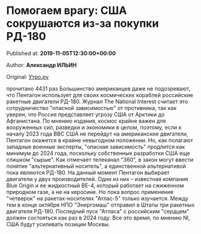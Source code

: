 
# Помогаем врагу: США сокрушаются из-за покупки РД-180

Published at: **2019-11-05T12:30:00+00:00**

Author: **Александр ИЛЬИН**

Original: [Утро.ру](https://utro.ru/army/2019/11/05/1423311.shtml)

прочитано 4431 раз
Большинство американцев даже не подозревают, что Пентагон использует для своих космических кораблей российские ракетные двигатели РД-180.
Журнал The National Interest считает это сотрудничество "опасной зависимостью" от противника, так как уверен, что Россия представляет угрозу США от Арктики до Афганистана.
По мнению издания, космос крайне важен для вооруженных сил, разведки и экономики в целом, поэтому, если к началу 2023 года ВВС США не перейдут на американские двигатели, Пентагон окажется в крайне невыгодном положении. Но, как полагают западные военные эксперты, "опасная зависимость" продлится как минимум до 2024 года, поскольку собственные разработки США еще слишком "сырые".
Как отмечает телеканал "360", в закон могут ввести понятие "альтернативный носитель", а единственной альтернативой пока являются РД-180.
На данный момент Пентагон выбирает двигатели у двух производителей. Одни из них – известная компания Blue Origin и ее жидкостный ВЕ-4, который работает на сжиженном природном газе, а не на керосине. Но пока вопрос применения "четверок" на ракетах-носителях "Атлас-5" только изучается.
Между тем в конце октября НПО "Энергомаш" отправил в Штаты три ракетных двигателя РД-180. Последний пуск "Атласа" с российским "сердцем" должен состояться как раз в 2024 году. Все это время, по мнению NI, США будут усиливать позиции Москвы.
